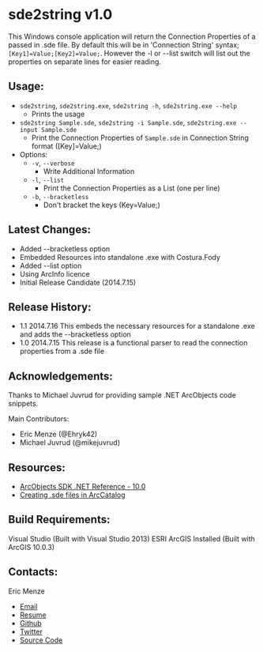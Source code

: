 sde2string v1.0
===============

This Windows console application will return the Connection Properties of a passed in .sde file. By default this will be in 'Connection String' syntax; ``[Key1]=Value;[Key2]=Value;``. However the -l or --list switch will list out the properties on separate lines for easier reading.

Usage:
---
  - ``sde2string``, ``sde2string.exe``, ``sde2string -h``, ``sde2string.exe --help``
    - Prints the usage
  - ``sde2string Sample.sde``, ``sde2string -i Sample.sde``, ``sde2string.exe --input Sample.sde``
    - Print the Connection Properties of `Sample.sde` in Connection String format ([Key]=Value;)
  - Options:
    - ``-v``, ``--verbose``
      - Write Additional Information
    - ``-l``, ``--list``
      - Print the Connection Properties as a List (one per line)
    - ``-b``, ``--bracketless``
      - Don't bracket the keys (Key=Value;)

Latest Changes:
---
  - Added --bracketless option
  - Embedded Resources into standalone .exe with Costura.Fody
  - Added --list option
  - Using ArcInfo licence
  - Initial Release Candidate (2014.7.15)

Release History:
---
  - 1.1 2014.7.16 This embeds the necessary resources for a standalone .exe and adds the --bracketless option
  - 1.0 2014.7.15 This release is a functional parser to read the connection properties from a .sde file

Acknowledgements:
---
Thanks to Michael Juvrud for providing sample .NET ArcObjects code snippets.

Main Contributors:
- Eric Menze (@Ehryk42)
- Michael Juvrud (@mikejuvrud)

Resources:
---
  - [ArcObjects SDK .NET Reference - 10.0](http://help.arcgis.com/en/sdk/10.0/arcobjects_net/componenthelp/index.html#/Overview/001m00000039000000/)
  - [Creating .sde files in ArcCatalog](http://resources.arcgis.com/en/help/main/10.1/index.html#//0017000000pt000000)

Build Requirements:
---
Visual Studio (Built with Visual Studio 2013)
ESRI ArcGIS Installed (Built with ArcGIS 10.0.3)

Contacts:
---
Eric Menze
  - [Email](mailto:rhaistlin+gh@gmail.com)
  - [Resume](http://ericmenze.com)
  - [Github](https://github.com/Ehryk)
  - [Twitter](https://twitter.com/Ehryk42)
  - [Source Code](https://github.com/Ehryk/sde2string)
